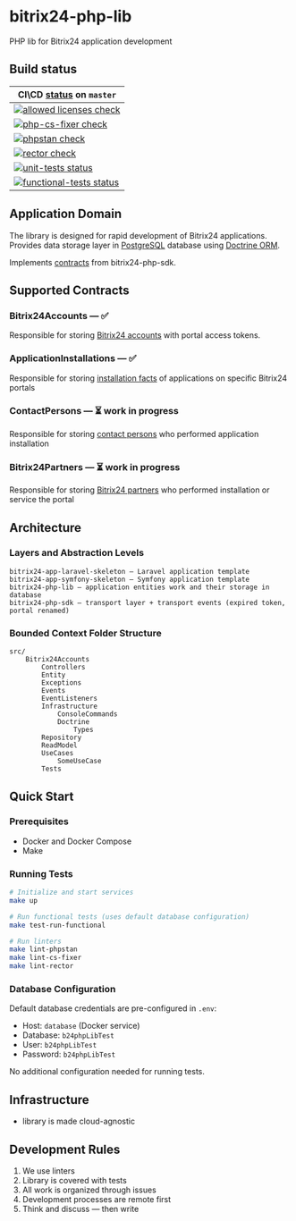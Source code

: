 # bitrix24-php-lib

PHP lib for Bitrix24 application development

## Build status

| CI\CD [status](https://github.com/mesilov/bitrix24-php-lib/actions) on `master`                                                                                                                          | 
|----------------------------------------------------------------------------------------------------------------------------------------------------------------------------------------------------------| 
| [![allowed licenses check](https://github.com/mesilov/bitrix24-php-lib/actions/workflows/license-check.yml/badge.svg)](https://github.com/mesilov/bitrix24-php-lib/actions/workflows/license-check.yml)  | 
| [![php-cs-fixer check](https://github.com/mesilov/bitrix24-php-lib/actions/workflows/lint-cs-fixer.yml/badge.svg)](https://github.com/mesilov/bitrix24-php-lib/actions/workflows/lint-cs-fixer.yml)      |
| [![phpstan check](https://github.com/mesilov/bitrix24-php-lib/actions/workflows/lint-phpstan.yml/badge.svg)](https://github.com/mesilov/bitrix24-php-lib/actions/workflows/lint-phpstan.yml)             | 
| [![rector check](https://github.com/mesilov/bitrix24-php-lib/actions/workflows/lint-rector.yml/badge.svg)](https://github.com/mesilov/bitrix24-php-lib/actions/workflows/lint-rector.yml)                |  
| [![unit-tests status](https://github.com/mesilov/bitrix24-php-lib/actions/workflows/tests-unit.yml/badge.svg)](https://github.com/mesilov/bitrix24-php-lib/actions/workflows/tests-unit.yml)             | 
| [![functional-tests status](https://github.com/mesilov/bitrix24-php-lib/actions/workflows/tests-functional.yml/badge.svg)](https://github.com/mesilov/bitrix24-php-lib/actions/workflows/tests-functional.yml) | 


## Application Domain

The library is designed for rapid development of Bitrix24 applications. Provides data storage layer in
[PostgreSQL](https://www.postgresql.org/) database using [Doctrine ORM](https://www.doctrine-project.org/).

Implements [contracts](https://github.com/bitrix24/b24phpsdk/tree/main/src/Application/Contracts) from
bitrix24-php-sdk.

## Supported Contracts

### Bitrix24Accounts — ✅

Responsible for
storing [Bitrix24 accounts](https://github.com/bitrix24/b24phpsdk/tree/main/src/Application/Contracts/Bitrix24Accounts)
with portal access tokens.

### ApplicationInstallations — ✅

Responsible for
storing [installation facts](https://github.com/bitrix24/b24phpsdk/tree/main/src/Application/Contracts/ApplicationInstallations)
of applications on specific Bitrix24 portals

### ContactPersons — ⏳ work in progress

Responsible for
storing [contact persons](https://github.com/bitrix24/b24phpsdk/tree/main/src/Application/Contracts/ContactPersons)
who performed application installation

### Bitrix24Partners — ⏳ work in progress

Responsible for
storing [Bitrix24 partners](https://github.com/bitrix24/b24phpsdk/tree/main/src/Application/Contracts/Bitrix24Partners) who performed installation or service the portal

## Architecture

### Layers and Abstraction Levels
```
bitrix24-app-laravel-skeleton – Laravel application template
bitrix24-app-symfony-skeleton – Symfony application template    
bitrix24-php-lib – application entities work and their storage in database
bitrix24-php-sdk – transport layer + transport events (expired token, portal renamed)
```

### Bounded Context Folder Structure
```
src/
    Bitrix24Accounts
        Controllers
        Entity
        Exceptions
        Events
        EventListeners
        Infrastructure
            ConsoleCommands
            Doctrine
                Types
        Repository
        ReadModel
        UseCases
            SomeUseCase
        Tests    
```


## Quick Start

### Prerequisites
- Docker and Docker Compose
- Make

### Running Tests
```bash
# Initialize and start services
make up

# Run functional tests (uses default database configuration)
make test-run-functional

# Run linters
make lint-phpstan
make lint-cs-fixer
make lint-rector
```

### Database Configuration
Default database credentials are pre-configured in `.env`:
- Host: `database` (Docker service)
- Database: `b24phpLibTest`
- User: `b24phpLibTest`
- Password: `b24phpLibTest`

No additional configuration needed for running tests.

## Infrastructure
- library is made cloud-agnostic


## Development Rules
1. We use linters
2. Library is covered with tests
3. All work is organized through issues
4. Development processes are remote first
5. Think and discuss — then write